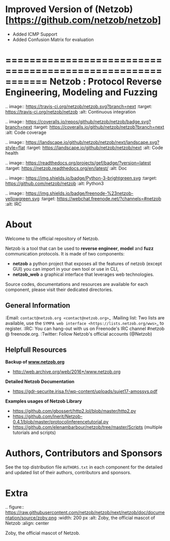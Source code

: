 # Improved Version of (Netzob)[https://github.com/netzob/netzob]

- Added ICMP Support
- Added Confusion Matrix for evaluation

===========================================================
Netzob : Protocol Reverse Engineering, Modeling and Fuzzing
===========================================================

.. image:: https://travis-ci.org/netzob/netzob.svg?branch=next
    :target: https://travis-ci.org/netzob/netzob
    :alt: Continuous integration

.. image:: https://coveralls.io/repos/github/netzob/netzob/badge.svg?branch=next
    :target: https://coveralls.io/github/netzob/netzob?branch=next
    :alt: Code coverage

.. image:: https://landscape.io/github/netzob/netzob/next/landscape.svg?style=flat
    :target: https://landscape.io/github/netzob/netzob/next
    :alt: Code health

.. image:: https://readthedocs.org/projects/gef/badge/?version=latest
    :target: https://netzob.readthedocs.org/en/latest/
    :alt: Doc

.. image:: https://img.shields.io/badge/Python-3-brightgreen.svg
    :target: https://github.com/netzob/netzob
    :alt: Python3

.. image:: https://img.shields.io/badge/freenode-%23netzob-yellowgreen.svg
    :target: https://webchat.freenode.net/?channels=#netzob
    :alt: IRC
    
About
=====

Welcome to the official repository of Netzob.

Netzob is a tool that can be used to **reverse engineer**, **model** and **fuzz** communication protocols. It is made of two components:

* **netzob** a python project that exposes all the features of netzob (except GUI) you can import in your own tool or use in CLI,
* **netzob_web** a graphical interface that leverages web technologies. 
 
Source codes, documentations and resources are available for each component, please visit their dedicated directories.

General Information
-------------------

:Email: `contact@netzob.org <contact@netzob.org>`_
:Mailing list: Two lists are available, use the `SYMPA web interface <https://lists.netzob.org/wws>`_ to register.
:IRC: You can hang-out with us on Freenode's IRC channel #netzob @ freenode.org.
:Twitter: Follow Netzob's official accounts (@Netzob)
	  
Helpfull Resources
------------------

**Backup of www.netzob.org**

* http://web.archive.org/web/2016*/www.netzob.org  

**Detailed Netzob Documentation**

* https://gdr-securite.irisa.fr/wp-content/uploads/sujet17-amossys.pdf  

**Examples usages of Netzob Library**

* https://github.com/gbossert/http2.lol/blob/master/http2.py  
* https://github.com/lnerit/Netzob-0.4.1/blob/master/protocolinferencetutorial.py  
* https://github.com/elenambarbour/netzob/tree/master/Scripts (multiple tutorials and scripts)  

Authors, Contributors and Sponsors
==================================

See the top distribution file ``AUTHORS.txt`` in each component for the detailed and updated list
of their authors, contributors and sponsors.


Extra
=====

.. figure:: https://raw.githubusercontent.com/netzob/netzob/next/netzob/doc/documentation/source/zoby.png
   :width: 200 px
   :alt: Zoby, the official mascot of Netzob
   :align: center

   Zoby, the official mascot of Netzob.
	  
